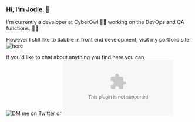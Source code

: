 ### Hi, I'm Jodie. 🌻

I'm currently a developer at CyberOwl 👩‍💻 working on the DevOps and QA functions. 🤖🦉

However I still like to dabble in front end development, visit my portfolio site ![here](www.jodieneville.co.uk)

If you'd like to chat about anything you find here you can ![DM me on Twitter](https://twitter.com/JodieNeville) or ![email me](mailto:jlneville92@gmail.com)

<!--
**nevillejodie/nevillejodie** is a ✨ _special_ ✨ repository because its `README.md` (this file) appears on your GitHub profile.

Here are some ideas to get you started:

- 🔭 I’m currently working on ...
- 🌱 I’m currently learning ...
- 👯 I’m looking to collaborate on ...
- 🤔 I’m looking for help with ...
- 💬 Ask me about ...
- 📫 How to reach me: ...
- 😄 Pronouns: ...
- ⚡ Fun fact: ...
-->
